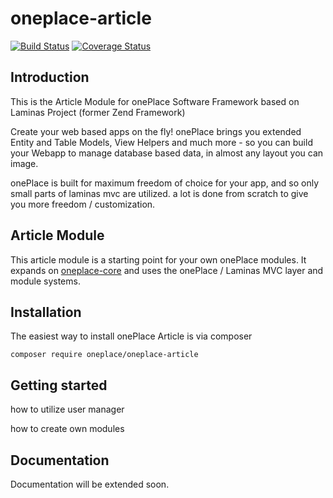# oneplace-article

[![Build Status](https://travis-ci.com/OnePlc/PLC_X_Article.svg?branch=master)](https://travis-ci.com/OnePlc/PLC_X_Article)
[![Coverage Status](https://coveralls.io/repos/github/OnePlc/PLC_X_Article/badge.svg?branch=master)](https://coveralls.io/github/OnePlc/PLC_X_Article?branch=master)

## Introduction

This is the Article Module for onePlace Software Framework based on Laminas Project (former Zend Framework)

Create your web based apps on the fly! onePlace brings you extended Entity and Table Models,
View Helpers and much more - so you can build your Webapp to manage database based data, 
in almost any layout you can image. 

onePlace is built for maximum freedom of choice for your app, and so only small
parts of laminas mvc are utilized. a lot is done from scratch to give you more freedom / customization.

## Article Module

This article module is a starting point for your own onePlace modules.
It expands on [oneplace-core](https://github.com/OnePlc/PLC_X_Core) and uses the onePlace / Laminas MVC layer and module systems.

## Installation

The easiest way to install onePlace Article is via composer
```shell script
composer require oneplace/oneplace-article
```

## Getting started

how to utilize user manager

how to create own modules

## Documentation

Documentation will be extended soon.